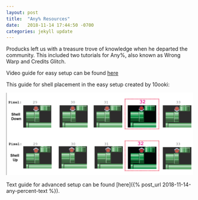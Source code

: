 ```yaml
---
layout: post
title:  "Any% Resources"
date:   2018-11-14 17:44:50 -0700
categories: jekyll update
---
```


Producks left us with a treasure trove of knowledge when he departed the community. This included two tutorials for Any%, also known as Wrong Warp and Credits Glitch.

Video guide for easy setup can be found [here][any-percent-video]

This guide for shell placement in the easy setup created by 10ooki:

![10ooki placement shot](/assets/any_percent/shell_location.png)

Text guide for advanced setup can be found [here]({% post_url 2018-11-14-any-percent-text %}).

[any-percent-video]: https://player.twitch.tv/?video=v44637740
